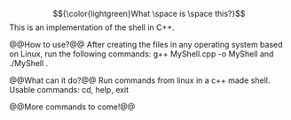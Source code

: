 
$${\color{lightgreen}What \space is \space this?}$$
This is an implementation of the shell in C++.

@@How to use?@@
After creating the files in any operating system based on Linux, run the following commands: g++ MyShell.cpp -o MyShell and ./MyShell .

@@What can it do?@@
Run commands from linux in a c++ made shell.
Usable commands: cd, help, exit

@@More commands to come!@@

